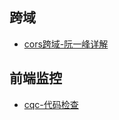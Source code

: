 ## 跨域
- [cors跨域-阮一峰详解](http://www.ruanyifeng.com/blog/2016/04/cors.html)

## 前端监控
- [cqc-代码检查](https://github.com/xcatliu/cqc)